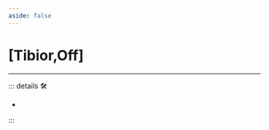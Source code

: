 ```yaml
---
aside: false
---
```

# <py>[Tibior,Off]</py>

---

<!-- =================================================== -->
<!-- =================================================== -->
<!-- =================================================== -->
<!-- =================================================== -->
<!-- =================================================== -->
::: details 🛠

-

:::
